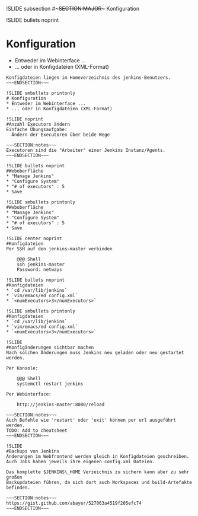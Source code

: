 !SLIDE subsection
#~~~SECTION:MAJOR~~~ Konfiguration

!SLIDE bullets noprint
# Konfiguration
* Entweder im Webinterface ...
* ... oder in Konfigdateien (XML-Format)

~~~SECTION:notes~~~
Konfigdateien liegen im Homeverzeichnis des jenkins-Benutzers.
~~~ENDSECTION~~~

!SLIDE smbullets printonly
# Konfiguration
* Entweder im Webinterface ...
* ... oder in Konfigdateien (XML-Format)

!SLIDE noprint
#Anzahl Executors ändern
Einfache Übungsaufgabe:  
  Ändern der Executoren über beide Wege

~~~SECTION:notes~~~
Executoren sind die "Arbeiter" einer Jenkins Instanz/Agents.
~~~ENDSECTION~~~

!SLIDE bullets noprint
#Weboberfläche
* "Manage Jenkins"
* "Configure System"
* "# of executors" : 5
* Save

!SLIDE smbullets printonly
#Weboberfläche
* "Manage Jenkins"
* "Configure System"
* "# of executors" : 5
* Save

!SLIDE center noprint
#Konfigdateien
Per SSH auf den jenkins-master verbinden

    @@@ Shell
    ssh jenkins-master
    Password: netways

!SLIDE bullets noprint
#Konfigdateien
* `cd /var/lib/jenkins`
* `vim/emacs/ed config.xml`
* `<numExecutors>3</numExecutors>`

!SLIDE smbullets printonly
#Konfigdateien
* `cd /var/lib/jenkins`
* `vim/emacs/ed config.xml`
* `<numExecutors>3</numExecutors>`

!SLIDE
#Konfigänderungen sichtbar machen
Nach solchen Änderungen muss Jenkins neu geladen oder neu gestartet werden.

Per Konsole:

    @@@ Shell
    systemctl restart jenkins

Per Webinterface:

    http://jenkins-master:8080/reload  

~~~SECTION:notes~~~
Auch Befehle wie 'restart' oder 'exit' können per url ausgeführt werden.
TODO: Add to cheatsheet
~~~ENDSECTION~~~

!SLIDE
#Backups von Jenkins
Änderungen im Webfrontend werden gleich in Konfigdateien geschreiben.
Auch Jobs haben jeweils ihre eigenen config.xml Dateien.

Das komplette $JENKINS\_HOME Verzeichnis zu sichern kann aber zu sehr großen 
Backupdateien führen, da sich dort auch Workspaces und build-Artefakte befinden.

~~~SECTION:notes~~~
https://gist.github.com/abayer/527063a4519f205efc74
~~~ENDSECTION~~~
